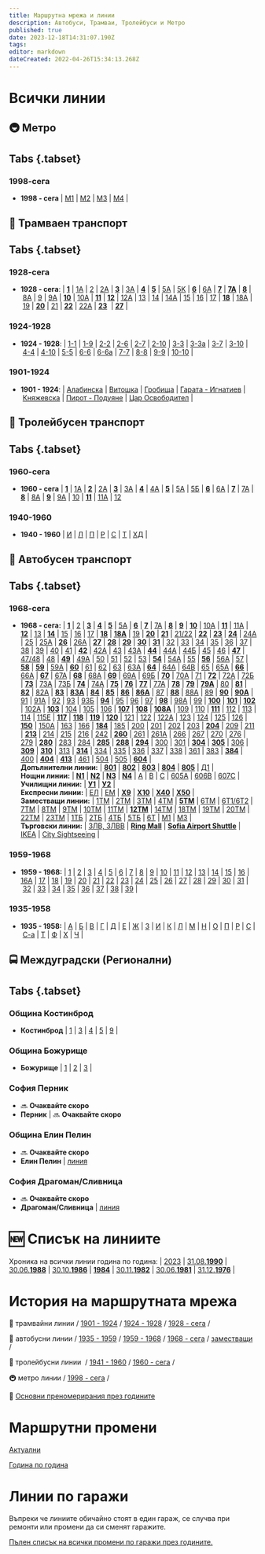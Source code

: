 ```yaml
---
title: Маршрутна мрежа и линии
description: Автобуси, Трамваи, Тролейбуси и Метро
published: true
date: 2023-12-18T14:31:07.190Z
tags: 
editor: markdown
dateCreated: 2022-04-26T15:34:13.268Z
---
```


# Всички линии

## 🚇 Метро

## Tabs  {.tabset}

###  1998-сега

-   **1998 - сега** | [M1](/bg/sofia-metro/line-1) | [M2](/bg/sofia-metro/line-2) | [M3](/bg/sofia-metro/line-3) | [M4](/bg/sofia-metro/line-4) |

## 🚋 Трамваен транспорт

## Tabs  {.tabset}

###  1928-сега

-   **1928 - сега**: | [**1**](/bg/public-transport/tram-routes-1928-sega/1) | [1А](/bg/public-transport/tram-routes-1928-sega/1A) | [2](/bg/public-transport/tram-routes-1928-sega/2) | [2А](/bg/public-transport/tram-routes-1928-sega/2A) | [**3**](/bg/public-transport/tram-routes-1928-sega/3) | [3А](/bg/public-transport/tram-routes-1928-sega/3A) | [**4**](/bg/public-transport/tram-routes-1928-sega/4) | [**5**](/bg/public-transport/tram-routes-1928-sega/5) | [5А](/bg/public-transport/tram-routes-1928-sega/5A) | [5K](/bg/public-transport/tram-routes-1928-sega/5K) | [**6**](/bg/public-transport/tram-routes-1928-sega/6) | [6А](/bg/public-transport/tram-routes-1928-sega/6A) | [**7**](/bg/public-transport/tram-routes-1928-sega/7) | [**7А**](/bg/public-transport/tram-routes-1928-sega/7A) | [**8**](/bg/public-transport/tram-routes-1928-sega/8) | [8А](/bg/public-transport/tram-routes-1928-sega/8A) | [9](/bg/public-transport/tram-routes-1928-sega/9) | [9А](/bg/public-transport/tram-routes-1928-sega/9A) | [**10**](/bg/public-transport/tram-routes-1928-sega/10) | [10А](/bg/public-transport/tram-routes-1928-sega/10A) | [**11**](/bg/public-transport/tram-routes-1928-sega/11) | [**12**](/bg/public-transport/tram-routes-1928-sega/12) | [12А](/bg/public-transport/tram-routes-1928-sega/12A) | [13](/bg/public-transport/tram-routes-1928-sega/13) | [14](/bg/public-transport/tram-routes-1928-sega/14) | [14А](/bg/public-transport/tram-routes-1928-sega/14A) | [15](/bg/public-transport/tram-routes-1928-sega/15) | [16](/bg/public-transport/tram-routes-1928-sega/16) | [17](/bg/public-transport/tram-routes-1928-sega/17) | [**18**](/bg/public-transport/tram-routes-1928-sega/18) | [18А](/bg/public-transport/tram-routes-1928-sega/18A) | [19](/bg/public-transport/tram-routes-1928-sega/19) | [**20**](/bg/public-transport/tram-routes-1928-sega/20) | [21](/bg/public-transport/tram-routes-1928-sega/21) | [**22**](/bg/public-transport/tram-routes-1928-sega/22) | [22А](/bg/public-transport/tram-routes-1928-sega/22A) | [**23**](/bg/public-transport/tram-routes-1928-sega/23)  | [**27**](/bg/public-transport/tram-routes-1928-sega/27) |


###  1924-1928
-   **1924 - 1928**: | [1-1](/bg/public-transport/tram-routes-1924-1928/1-1) | [1-9](/bg/public-transport/tram-routes-1924-1928/1-9) | [2-2](/bg/public-transport/tram-routes-1924-1928/2-2) | [2-6](/bg/public-transport/tram-routes-1924-1928/2-6) | [2-7](/bg/public-transport/tram-routes-1924-1928/2-7) | [2-10](/bg/public-transport/tram-routes-1924-1928/2-10) | [3-3](/bg/public-transport/tram-routes-1924-1928/3-3) | [3-3а](/bg/public-transport/tram-routes-1924-1928/3-3A) | [3-7](/bg/public-transport/tram-routes-1924-1928/3-7) | [3-10](/bg/public-transport/tram-routes-1924-1928/3-10) | [4-4](/bg/public-transport/tram-routes-1924-1928/4-4) | [4-10](/bg/public-transport/tram-routes-1924-1928/4-10) | [5-5](/bg/public-transport/tram-routes-1924-1928/5-5) | [6-6](/bg/public-transport/tram-routes-1924-1928/6-6) | [6-6а](/bg/public-transport/tram-routes-1924-1928/6-6A) | [7-7](/bg/public-transport/tram-routes-1924-1928/7-7) | [8-8](/bg/public-transport/tram-routes-1924-1928/8-8) | [9-9](/bg/public-transport/tram-routes-1924-1928/9-9) | [10-10](/bg/public-transport/tram-routes-1924-1928/10-10) |


###  1901-1924
-   **1901 - 1924**: | [Алабинска](/bg/public-transport/tram-routes-1901-1924/Alabinska) | [Витошка](/bg/public-transport/tram-routes-1901-1924/Vitoshka) | [Гробища](/bg/public-transport/tram-routes-1901-1924/Grobishta) | [Гарата - Игнатиев](/bg/public-transport/tram-routes-1901-1924/Garata-Igantiev) | [Княжевска](/bg/public-transport/tram-routes-1901-1924/Kniajevska) | [Пирот - Подуяне](/bg/public-transport/tram-routes-1901-1924/Pirot-Poduiane) | [Цар Освободител](/bg/public-transport/tram-routes-1901-1924/Tsar-Osvoboditel) |

## 🚎 Тролейбусен транспорт

## Tabs  {.tabset}

###  1960-сега

-   **1960 - сега** | [**1**](/bg/public-transport/trolleybus-routes-1960-sega/1) | [1А](/bg/public-transport/trolleybus-routes-1960-sega/1A) | [**2**](/bg/public-transport/trolleybus-routes-1960-sega/2) | [2А](/bg/public-transport/trolleybus-routes-1960-sega/2A) | [**3**](/bg/public-transport/trolleybus-routes-1960-sega/3) | [3А](/bg/public-transport/trolleybus-routes-1960-sega/3A) | [**4**](/bg/public-transport/trolleybus-routes-1960-sega/4) | [4А](/bg/public-transport/trolleybus-routes-1960-sega/4A) | [**5**](/bg/public-transport/trolleybus-routes-1960-sega/5) | [5A](/bg/public-transport/trolleybus-routes-1960-sega/5A) | [5Б](/bg/public-transport/trolleybus-routes-1960-sega/5%D0%91) | [**6**](/bg/public-transport/trolleybus-routes-1960-sega/6) | [6А](/bg/public-transport/trolleybus-routes-1960-sega/6A) | [**7**](/bg/public-transport/trolleybus-routes-1960-sega/7) | [7А](/bg/public-transport/trolleybus-routes-1960-sega/7A) | [**8**](/bg/public-transport/trolleybus-routes-1960-sega/8) | [8А](/bg/public-transport/trolleybus-routes-1960-sega/8A) | [**9**](/bg/public-transport/trolleybus-routes-1960-sega/9) | [9А](/bg/public-transport/trolleybus-routes-1960-sega/9A) | [10](/bg/public-transport/trolleybus-routes-1960-sega/10) | [**11**](/bg/public-transport/trolleybus-routes-1960-sega/11) | [11А](/bg/public-transport/trolleybus-routes-1960-sega/11A) | [12](/bg/public-transport/trolleybus-routes-1960-sega/12)

    

###  1940-1960

-   **1940 - 1960** | [И](/bg/public-transport/trolleybus-routes-1941-1960/%D0%98) | [Л](/bg/public-transport/trolleybus-routes-1941-1960/%D0%9B) | [П](/bg/public-transport/trolleybus-routes-1941-1960/%D0%9F) | [Р](/bg/public-transport/trolleybus-routes-1941-1960/%D0%A0) | [С](/bg/public-transport/trolleybus-routes-1941-1960/%D0%A1) | [Т](/bg/public-transport/trolleybus-routes-1941-1960/%D0%A2) | [ХД](/bg/public-transport/trolleybus-routes-1941-1960/%D0%A5%D0%94) |

    
## 🚌 Автобусен транспорт

## Tabs  {.tabset}

###  1968-сега
-   **1968 - сега:** | [**1**](/bg/public-transport/bus-routes-1968-sega/1) | [2](/bg/public-transport/bus-routes-1968-sega/2) | [**3**](/bg/public-transport/bus-routes-1968-sega/3) | [**4**](/bg/public-transport/bus-routes-1968-sega/4) | [**5**](/bg/public-transport/bus-routes-1968-sega/5) | [5А](/bg/public-transport/bus-routes-1968-sega/5A) | [**6**](/bg/public-transport/bus-routes-1968-sega/6) | [**7**](/bg/public-transport/bus-routes-1968-sega/7) | [7А](/bg/public-transport/bus-routes-1968-sega/7A) | [**8**](/bg/public-transport/bus-routes-1968-sega/8) | [**9**](/bg/public-transport/bus-routes-1968-sega/9) | [**10**](/bg/public-transport/bus-routes-1968-sega/10) | [10A](/bg/public-transport/bus-routes-1968-sega/10A) | [**11**](/bg/public-transport/bus-routes-1968-sega/11) | [11А](/bg/public-transport/bus-routes-1968-sega/11A) | [**12**](/bg/public-transport/bus-routes-1968-sega/12) | [13](/bg/public-transport/bus-routes-1968-sega/13) | [**14**](/bg/public-transport/bus-routes-1968-sega/14) | [15](/bg/public-transport/bus-routes-1968-sega/15) | [16](/bg/public-transport/bus-routes-1968-sega/16) | [17](/bg/public-transport/bus-routes-1968-sega/17) | [**18**](/bg/public-transport/bus-routes-1968-sega/18) | [**18А**](/bg/public-transport/bus-routes-1968-sega/18A) | [19](/bg/public-transport/bus-routes-1968-sega/19) | [**20**](/bg/public-transport/bus-routes-1968-sega/20) | [**21**](/bg/public-transport/bus-routes-1968-sega/21) | [21/22](/bg/public-transport/bus-routes-1968-sega/21-22) | [**22**](/bg/public-transport/bus-routes-1968-sega/22) | [**23**](/bg/public-transport/bus-routes-1968-sega/23) | [**24**](/bg/public-transport/bus-routes-1968-sega/24) | [24А](/bg/public-transport/bus-routes-1968-sega/24A) | [25](/bg/public-transport/bus-routes-1968-sega/25) | [25А](/bg/public-transport/bus-routes-1968-sega/25A) | [**26**](/bg/public-transport/bus-routes-1968-sega/26) | [26А](/bg/public-transport/bus-routes-1968-sega/26A) | [**27**](/bg/public-transport/bus-routes-1968-sega/27) | [**28**](/bg/public-transport/bus-routes-1968-sega/28) | [**29**](/bg/public-transport/bus-routes-1968-sega/29) | [**30**](/bg/public-transport/bus-routes-1968-sega/30) | [**31**](/bg/public-transport/bus-routes-1968-sega/31) | [32](/bg/public-transport/bus-routes-1968-sega/32) | [33](/bg/public-transport/bus-routes-1968-sega/33) | [34](/bg/public-transport/bus-routes-1968-sega/34) | [35](/bg/public-transport/bus-routes-1968-sega/35) | [36](/bg/public-transport/bus-routes-1968-sega/36) | [37](/bg/public-transport/bus-routes-1968-sega/37) | [38](/bg/public-transport/bus-routes-1968-sega/38) | [39](/bg/public-transport/bus-routes-1968-sega/39) | [40](/bg/public-transport/bus-routes-1968-sega/40) | [41](/bg/public-transport/bus-routes-1968-sega/41) | [**42**](/bg/public-transport/bus-routes-1968-sega/42) | [42А](/bg/public-transport/bus-routes-1968-sega/42A) | [43](/bg/public-transport/bus-routes-1968-sega/43) | [43А](/bg/public-transport/bus-routes-1968-sega/43A) | [**44**](/bg/public-transport/bus-routes-1968-sega/44) | [44А](/bg/public-transport/bus-routes-1968-sega/44A) | [44Б](/bg/public-transport/bus-routes-1968-sega/44%D0%91) | [45](/bg/public-transport/bus-routes-1968-sega/45) | [46](/bg/public-transport/bus-routes-1968-sega/46) | [**47**](/bg/public-transport/bus-routes-1968-sega/47) | [47/48](/bg/public-transport/bus-routes-1968-sega/47-48) | [48](/bg/public-transport/bus-routes-1968-sega/48) | [**49**](/bg/public-transport/bus-routes-1968-sega/49) | [49А](/bg/public-transport/bus-routes-1968-sega/49A) | [50](/bg/public-transport/bus-routes-1968-sega/50) | [51](/bg/public-transport/bus-routes-1968-sega/51) | [52](/bg/public-transport/bus-routes-1968-sega/52) | [53](/bg/public-transport/bus-routes-1968-sega/53) | [**54**](/bg/public-transport/bus-routes-1968-sega/54) | [54А](/bg/public-transport/bus-routes-1968-sega/54A) | [55](/bg/public-transport/bus-routes-1968-sega/55) | [**56**](/bg/public-transport/bus-routes-1968-sega/56) | [56А](/bg/public-transport/bus-routes-1968-sega/56A) | [57](/bg/public-transport/bus-routes-1968-sega/57) | [**58**](/bg/public-transport/bus-routes-1968-sega/58) | [**59**](/bg/public-transport/bus-routes-1968-sega/59) | [59А](/bg/public-transport/bus-routes-1968-sega/59A) | [**60**](/bg/public-transport/bus-routes-1968-sega/60) | [61](/bg/public-transport/bus-routes-1968-sega/61) | [62](/bg/public-transport/bus-routes-1968-sega/62) | [63](/bg/public-transport/bus-routes-1968-sega/63) | [63А](/bg/public-transport/bus-routes-1968-sega/63A) | [**64**](/bg/public-transport/bus-routes-1968-sega/64) | [64А](/bg/public-transport/bus-routes-1968-sega/64A) | [64В](/bg/public-transport/bus-routes-1968-sega/64%D0%92) | [65](/bg/public-transport/bus-routes-1968-sega/65) | [65А](/bg/public-transport/bus-routes-1968-sega/65A) | [**66**](/bg/public-transport/bus-routes-1968-sega/66) | [66А](/bg/public-transport/bus-routes-1968-sega/66A) | [**67**](/bg/public-transport/bus-routes-1968-sega/67) | [67А](/bg/public-transport/bus-routes-1968-sega/67A) | [**68**](/bg/public-transport/bus-routes-1968-sega/68) | [68А](/bg/public-transport/bus-routes-1968-sega/68A) | [**69**](/bg/public-transport/bus-routes-1968-sega/69) | [69А](/bg/public-transport/bus-routes-1968-sega/69A) | [69Б](/bg/public-transport/bus-routes-1968-sega/69%D0%91) | [**70**](/bg/public-transport/bus-routes-1968-sega/70) | [70А](/bg/public-transport/bus-routes-1968-sega/70A) | [71](/bg/public-transport/bus-routes-1968-sega/71) | [**72**](/bg/public-transport/bus-routes-1968-sega/72) | [72А](/bg/public-transport/bus-routes-1968-sega/72A) | [72Б](/bg/public-transport/bus-routes-1968-sega/72%D0%91) | [**73**](/bg/public-transport/bus-routes-1968-sega/73) | [73А](/bg/public-transport/bus-routes-1968-sega/73A) | [73Б](/bg/public-transport/bus-routes-1968-sega/73%D0%91) | [**74**](/bg/public-transport/bus-routes-1968-sega/74) | [74А](/bg/public-transport/bus-routes-1968-sega/74A) | [**75**](/bg/public-transport/bus-routes-1968-sega/75) | [**76**](/bg/public-transport/bus-routes-1968-sega/76) | [**77**](/bg/public-transport/bus-routes-1968-sega/77) | [77А](/bg/public-transport/bus-routes-1968-sega/77A) | [**78**](/bg/public-transport/bus-routes-1968-sega/78) | [**79**](/bg/public-transport/bus-routes-1968-sega/79) | [**79А**](/bg/public-transport/bus-routes-1968-sega/79A) | [80](/bg/public-transport/bus-routes-1968-sega/80) | [**81**](/bg/public-transport/bus-routes-1968-sega/81) | [**82**](/bg/public-transport/bus-routes-1968-sega/82) | [82A](/bg/public-transport/bus-routes-1968-sega/82A) | [**83**](/bg/public-transport/bus-routes-1968-sega/83) | [**83А**](/bg/public-transport/bus-routes-1968-sega/83A) | [**84**](/bg/public-transport/bus-routes-1968-sega/84) | [**85**](/bg/public-transport/bus-routes-1968-sega/85) | [**86**](/bg/public-transport/bus-routes-1968-sega/86) | [**86А**](/bg/public-transport/bus-routes-1968-sega/86A) | [87](/bg/public-transport/bus-routes-1968-sega/87) | [**88**](/bg/public-transport/bus-routes-1968-sega/88) | [88А](/bg/public-transport/bus-routes-1968-sega/88A) | [89](/bg/public-transport/bus-routes-1968-sega/89) | [**90**](/bg/public-transport/bus-routes-1968-sega/90) | [**90А**](/bg/public-transport/bus-routes-1968-sega/90A) | [91](/bg/public-transport/bus-routes-1968-sega/91) | [91А](/bg/public-transport/bus-routes-1968-sega/91A) | [92](/bg/public-transport/bus-routes-1968-sega/92) | [93](/bg/public-transport/bus-routes-1968-sega/93) | [93Б](/bg/public-transport/bus-routes-1968-sega/93%D0%91) | [**94**](/bg/public-transport/bus-routes-1968-sega/94) | [95](/bg/public-transport/bus-routes-1968-sega/95) | [96](/bg/public-transport/bus-routes-1968-sega/96) | [97](/bg/public-transport/bus-routes-1968-sega/97) | [**98**](/bg/public-transport/bus-routes-1968-sega/98) | [98А](/bg/public-transport/bus-routes-1968-sega/98%D0%90) | [99](/bg/public-transport/bus-routes-1968-sega/99) | [**100**](/bg/public-transport/bus-routes-1968-sega/100) | [**101**](/bg/public-transport/bus-routes-1968-sega/101) | [**102**](/bg/public-transport/bus-routes-1968-sega/102) | [102А](/bg/public-transport/bus-routes-1968-sega/102A) | [**103**](/bg/public-transport/bus-routes-1968-sega/103) | [104](/bg/public-transport/bus-routes-1968-sega/104) | [105](/bg/public-transport/bus-routes-1968-sega/105) | [106](/bg/public-transport/bus-routes-1968-sega/106) | [**107**](/bg/public-transport/bus-routes-1968-sega/107) | [**108**](/bg/public-transport/bus-routes-1968-sega/108) | [**108А**](/bg/public-transport/bus-routes-1968-sega/108A) | [109](/bg/public-transport/bus-routes-1968-sega/109) | [110](/bg/public-transport/bus-routes-1968-sega/110) | [**111**](/bg/public-transport/bus-routes-1968-sega/111) | [112](/bg/public-transport/bus-routes-1968-sega/112) | [113](/bg/public-transport/bus-routes-1968-sega/113) | [114](/bg/public-transport/bus-routes-1968-sega/114) | [115Е](/bg/public-transport/bus-routes-1968-sega/115E) | [**117**](/bg/public-transport/bus-routes-1968-sega/117) | [**118**](/bg/public-transport/bus-routes-1968-sega/118) | [**119**](/bg/public-transport/bus-routes-1968-sega/119) | [**120**](/bg/public-transport/bus-routes-1968-sega/120) | [121](/bg/public-transport/bus-routes-1968-sega/121) | [122](/bg/public-transport/bus-routes-1968-sega/122) | [122А](/bg/public-transport/bus-routes-1968-sega/122A) | [123](/bg/public-transport/bus-routes-1968-sega/123) | [124](/bg/public-transport/bus-routes-1968-sega/124) | [125](/bg/public-transport/bus-routes-1968-sega/125) | [126](/bg/public-transport/bus-routes-1968-sega/126) | [**150**](/bg/public-transport/bus-routes-1968-sega/150) | [150А](/bg/public-transport/bus-routes-1968-sega/150A) | [163](/bg/public-transport/bus-routes-1968-sega/163) | [166](/bg/public-transport/bus-routes-1968-sega/166) | [**184**](/bg/public-transport/bus-routes-1968-sega/184) | [185](/bg/public-transport/bus-routes-1968-sega/185) | [200](/bg/public-transport/bus-routes-1968-sega/200) | [201](/bg/public-transport/bus-routes-1968-sega/201) | [202](/bg/public-transport/bus-routes-1968-sega/202) | [203](/bg/public-transport/bus-routes-1968-sega/203) | [**204**](/bg/public-transport/bus-routes-1968-sega/204) | [209](/bg/public-transport/bus-routes-1968-sega/209) | [211](/bg/public-transport/bus-routes-1968-sega/211) | [**213**](/bg/public-transport/bus-routes-1968-sega/213) | [214](/bg/public-transport/bus-routes-1968-sega/214) | [215](/bg/public-transport/bus-routes-1968-sega/215) | [216](/bg/public-transport/bus-routes-1968-sega/216) | [242](/bg/public-transport/bus-routes-1968-sega/242) | [**260**](/bg/public-transport/bus-routes-1968-sega/260) | [261](/bg/public-transport/bus-routes-1968-sega/261) | [261А](/bg/public-transport/bus-routes-1968-sega/261A) | [266](/bg/public-transport/bus-routes-1968-sega/266) | [267](/bg/public-transport/bus-routes-1968-sega/267) | [270](/bg/public-transport/bus-routes-1968-sega/270) | [276](/bg/public-transport/bus-routes-1968-sega/276) | [279](/bg/public-transport/bus-routes-1968-sega/279) | [**280**](/bg/public-transport/bus-routes-1968-sega/280) | [283](/bg/public-transport/bus-routes-1968-sega/283) | [284](/bg/public-transport/bus-routes-1968-sega/284) | [**285**](/bg/public-transport/bus-routes-1968-sega/285) | [**288**](/bg/public-transport/bus-routes-1968-sega/288)  | [**294**](/bg/public-transport/bus-routes-1968-sega/294) | [300](/bg/public-transport/bus-routes-1968-sega/300) | [301](/bg/public-transport/bus-routes-1968-sega/301) | [**304**](/bg/public-transport/bus-routes-1968-sega/304) | [**305**](/bg/public-transport/bus-routes-1968-sega/305) | [306](/bg/public-transport/bus-routes-1968-sega/306) | [**309**](/bg/public-transport/bus-routes-1968-sega/309) | [**310**](/bg/public-transport/bus-routes-1968-sega/310) | [313](/bg/public-transport/bus-routes-1968-sega/313) | [**314**](/bg/public-transport/bus-routes-1968-sega/314) | [334](/bg/public-transport/bus-routes-1968-sega/334) | [335](/bg/public-transport/bus-routes-1968-sega/335) | [336](/bg/public-transport/bus-routes-1968-sega/336) | [337](/bg/public-transport/bus-routes-1968-sega/337) | [338](/bg/public-transport/bus-routes-1968-sega/338) | [361](/bg/public-transport/bus-routes-1968-sega/361) | [383](/bg/public-transport/bus-routes-1968-sega/383) | [**384**](/bg/public-transport/bus-routes-1968-sega/384) | [400](/bg/public-transport/bus-routes-1968-sega/400) | [**404**](/bg/public-transport/bus-routes-1968-sega/404) | [**413**](/bg/public-transport/bus-routes-1968-sega/413) | [461](/bg/public-transport/bus-routes-1968-sega/461) | [504](/bg/public-transport/bus-routes-1968-sega/504) | [505](/bg/public-transport/bus-routes-1968-sega/505) | [**604**](/bg/public-transport/bus-routes-1968-sega/604) |<br> **Допълнителни линии:** | [**801**](/bg/public-transport/bus-routes-1968-sega/801) | [**802**](/bg/public-transport/bus-routes-1968-sega/802) | [**803**](/bg/public-transport/bus-routes-1968-sega/803) | [**804**](/bg/public-transport/bus-routes-1968-sega/804) | [**805**](/bg/public-transport/bus-routes-1968-sega/805) | [Д1](/bg/public-transport/bus-routes-1968-sega/D1) |<br> **Нощни линии:** | [**N1**](/bg/public-transport/bus-routes-1968-sega/N1) | [**N2**](/bg/public-transport/bus-routes-1968-sega/N2) | [**N3**](/bg/public-transport/bus-routes-1968-sega/N3) | [**N4**](/bg/public-transport/bus-routes-1968-sega/N4) | [А](/bg/public-transport/bus-routes-1968-sega/A) | [В](/bg/public-transport/bus-routes-1968-sega/B) | [С](/bg/public-transport/bus-routes-1968-sega/C) | [605А](/bg/public-transport/bus-routes-1968-sega/605A) | [606В](/bg/public-transport/bus-routes-1968-sega/606B) | [607С](/bg/public-transport/bus-routes-1968-sega/607C) | <br> **Училищни линии:** | [**У1**](/bg/public-transport/bus-routes-1968-sega/Y1) |  [**У2**](/bg/public-transport/bus-routes-1968-sega/Y2) |<br> **Експресни линии:** | [ЕЛ](/bg/public-transport/bus-routes-1968-sega/EL) | [ЕМ](/bg/public-transport/bus-routes-1968-sega/EM) | [**X9**](/bg/public-transport/bus-routes-1968-sega/X9) | [**X10**](/bg/public-transport/bus-routes-1968-sega/X10) | [**X40**](/bg/public-transport/bus-routes-1968-sega/X40) | [**X50**](/bg/public-transport/bus-routes-1968-sega/X50) | <br> **Заместващи линии:** | [1TM](/bg/public-transport/bus-routes-1968-sega/1TM) | [2TM](/bg/public-transport/bus-routes-1968-sega/2TM) | [3TM](/bg/public-transport/bus-routes-1968-sega/3TM) | [4TM](/bg/public-transport/bus-routes-1968-sega/4TM) | [**5TM**](/bg/public-transport/bus-routes-1968-sega/5TM) | [6TM](/bg/public-transport/bus-routes-1968-sega/6TM) | [6T1/6T2](/bg/public-transport/bus-routes-1968-sega/6T1-6T2) | [7TM](/bg/public-transport/bus-routes-1968-sega/7TM) | [8TM](/bg/public-transport/bus-routes-1968-sega/8TM) | [9TM](/bg/public-transport/bus-routes-1968-sega/9TM) | [10TM](/bg/public-transport/bus-routes-1968-sega/10TM) | [11TM](/bg/public-transport/bus-routes-1968-sega/11TM) | [**12TM**](/bg/public-transport/bus-routes-1968-sega/12TM) | [14TM](/bg/public-transport/bus-routes-1968-sega/14TM) | [18TM](/bg/public-transport/bus-routes-1968-sega/18TM) | [19TM](/bg/public-transport/bus-routes-1968-sega/19TM) | [20TM](/bg/public-transport/bus-routes-1968-sega/20TM) | [22TM](/bg/public-transport/bus-routes-1968-sega/22TM) | [23TM](/bg/public-transport/bus-routes-1968-sega/23TM) | [1ТБ](/bg/public-transport/bus-routes-1968-sega/1ТБ) | [2ТБ](/bg/public-transport/bus-routes-1968-sega/2ТБ) | [4ТБ](/bg/public-transport/bus-routes-1968-sega/4ТБ) | [5ТБ](/bg/public-transport/bus-routes-1968-sega/5ТБ) | [6Т](/bg/public-transport/bus-routes-1968-sega/6Т) | [M1](/bg/public-transport/bus-routes-1968-sega/M1) | [M3](/bg/public-transport/bus-routes-1968-sega/M1) | <br> **Търговски линии:** | [ЗЛВ, ЗЛВВ](/bg/public-transport/bus-routes-1968-sega/ZLV) | [**Ring Mall**](/bg/public-transport/bus-routes-1968-sega/ring-mall)  | [**Sofia Airport Shuttle**](/bg/public-transport/bus-routes-1968-sega/sofia-airport-shuttle)  | [IKEA](/bg/public-transport/bus-routes-1968-sega/ikea)  | [City Sightseeing](/bg/public-transport/bus-routes-1968-sega/city-sightseeing)  |

###  1959-1968   
-   **1959 - 1968:** | [1](/bg/public-transport/bus-routes-1959-1968/1) | [2](/bg/public-transport/bus-routes-1959-1968/2) | [3](/bg/public-transport/bus-routes-1959-1968/3) | [4](/bg/public-transport/bus-routes-1959-1968/4) | [5](/bg/public-transport/bus-routes-1959-1968/5) | [6](/bg/public-transport/bus-routes-1959-1968/6) | [7](/bg/public-transport/bus-routes-1959-1968/7) | [8](/bg/public-transport/bus-routes-1959-1968/8) | [9](/bg/public-transport/bus-routes-1959-1968/9) | [10](/bg/public-transport/bus-routes-1959-1968/10) | [11](/bg/public-transport/bus-routes-1959-1968/11) | [12](/bg/public-transport/bus-routes-1959-1968/12) | [13](/bg/public-transport/bus-routes-1959-1968/13) | [14](/bg/public-transport/bus-routes-1959-1968/14) | [15](/bg/public-transport/bus-routes-1959-1968/15) | [16](/bg/public-transport/bus-routes-1959-1968/16) | [16А](/bg/public-transport/bus-routes-1959-1968/16A) | [17](/bg/public-transport/bus-routes-1959-1968/17) | [18](/bg/public-transport/bus-routes-1959-1968/18) | [19](/bg/public-transport/bus-routes-1959-1968/19) | [20](/bg/public-transport/bus-routes-1959-1968/20) | [21](/bg/public-transport/bus-routes-1959-1968/21) | [22](/bg/public-transport/bus-routes-1959-1968/22) | [23](/bg/public-transport/bus-routes-1959-1968/23) | [24](/bg/public-transport/bus-routes-1959-1968/24) | [25](/bg/public-transport/bus-routes-1959-1968/25) | [26](/bg/public-transport/bus-routes-1959-1968/26) | [27](/bg/public-transport/bus-routes-1959-1968/27) | [28](/bg/public-transport/bus-routes-1959-1968/28) | [29](/bg/public-transport/bus-routes-1959-1968/29) | [30](/bg/public-transport/bus-routes-1959-1968/30) | [31](/bg/public-transport/bus-routes-1959-1968/31) | [32](/bg/public-transport/bus-routes-1959-1968/32) | [33](/bg/public-transport/bus-routes-1959-1968/33) | [34](/bg/public-transport/bus-routes-1959-1968/34) | [35](/bg/public-transport/bus-routes-1959-1968/35) | [36](/bg/public-transport/bus-routes-1959-1968/36) | [37](/bg/public-transport/bus-routes-1959-1968/37) | [38](/bg/public-transport/bus-routes-1959-1968/38) | [39](/bg/public-transport/bus-routes-1959-1968/39) |
  
###  1935-1958  
-   **1935 - 1958:** | [А](/bg/public-transport/bus-routes-1935-1959/%D0%90) | [Б](/bg/public-transport/bus-routes-1935-1959/%D0%91) | [В](/bg/public-transport/bus-routes-1935-1959/%D0%92) | [Г](/bg/public-transport/bus-routes-1935-1959/%D0%93) | [Д](/bg/public-transport/bus-routes-1935-1959/%D0%94) | [Е](/bg/public-transport/bus-routes-1935-1959/%D0%95) | [Ж](/bg/public-transport/bus-routes-1935-1959/%D0%96) | [З](/bg/public-transport/bus-routes-1935-1959/%D0%97) | [И](/bg/public-transport/bus-routes-1935-1959/%D0%98) | [К](/bg/public-transport/bus-routes-1935-1959/%D0%9A) | [Л](/bg/public-transport/bus-routes-1935-1959/%D0%9B) | [М](/bg/public-transport/bus-routes-1935-1959/%D0%9C) | [Н](/bg/public-transport/bus-routes-1935-1959/%D0%9D) | [О](/bg/public-transport/bus-routes-1935-1959/%D0%9E) | [П](/bg/public-transport/bus-routes-1935-1959/%D0%9F) | [Р](/bg/public-transport/bus-routes-1935-1959/%D0%A0) | [С](/bg/public-transport/bus-routes-1935-1959/%D0%A1) | [С-а](/bg/public-transport/bus-routes-1935-1959/%D0%A1-%D0%B0) | [Т](/bg/public-transport/bus-routes-1935-1959/%D0%A2) | [Ф](/bg/public-transport/bus-routes-1935-1959/%D0%A4) | [Х](/bg/public-transport/bus-routes-1935-1959/%D0%A5) | [Ч](/bg/public-transport/bus-routes-1935-1959/%D0%A7) |
    

## 🚍 Междуградски (Регионални)

## Tabs  {.tabset}

###  Община Костинброд 

-   **Костинброд** | [1](/bg/public-transport/kostinbrod) | [3](/bg/public-transport/kostinbrod) | [4](/bg/public-transport/kostinbrod) | [5](/bg/public-transport/kostinbrod) | [9](/bg/public-transport/kostinbrod) |

### Община Божурище 
-   **Божурище** | [1](/bg/public-transport/bozhurishte) | [2](/bg/public-transport/bozhurishte) | [3](/bg/public-transport/bozhurishte) |


### София Перник
- 🔜 **Очаквайте скоро**
-   **Перник** |  🔜 **Очаквайте скоро**

### Община Елин Пелин 
- 🔜 **Очаквайте скоро**
- **Елин Пелин** | [линия](/bg/public-transport/elin-pelin)
### София Драгоман/Сливница
- 🔜 **Очаквайте скоро**
-   **Драгоман/Сливница** | [линия](/bg/public-transport/dragoman)


# 🆕 Списък на линиите

Хроника на всички линии година по година: | [2023](/bg/public-transport/routes-2023) | [31.08.**1990**](/bg/public-transport/routes-1990) | [30.06.**1988**](/bg/public-transport/routes-1988) | [30.10.**1986**](/bg/public-transport/routes-1986) | [**1984**](/bg/public-transport/routes-1984) | [30.11.**1982**](/bg/public-transport/routes-1982) | [30.06.**1981**](/bg/public-transport/routes-1981) | [31.12.**1976**](/bg/public-transport/routes-1976) |


# История на маршрутната мрежа

🚋 трамвайни линии / [1901 - 1924](/bg/public-transport/tram-routes-1901-1924) / [1924 - 1928](/bg/public-transport/tram-routes-1924-1928) / [1928 - сега](/bg/public-transport/tram-routes-1928-sega) /

🚌 автобусни линии / [1935 - 1959](/bg/public-transport/bus-routes-1935-1959) / [1959 - 1968](/bg/public-transport/bus-routes-1959-1968) / [1968 - сега](/bg/public-transport/bus-routes-1968-sega) / [заместващи](/bg/public-transport/bus-routes-replacement-services) /

🚎 тролейбусни линии  / [1941 - 1960](/bg/public-transport/trolleybus-routes-1941-1960) / [1960 - сега](/bg/public-transport/trolleybus-routes-1960-sega) /

🚇 метро линии / [1998 - сега](/bg/public-transport/metro-routes) /

🔢 [Основни преномерирания през годините](/bg/public-transport/line-renumbering)

# Маршрутни промени

[Актуални](/bg/public-transport/route-changes)

[Година по година](/bg/public-transport/route-changes/year-by-year)

# Линии по гаражи

Въпреки че линиите обичайно стоят в един гараж, се случва при ремонти или промени да си сменят гаражите.

[Пълен списък на всички промени по гаражи през годините.](/bg/public-transport/lines-by-garages)